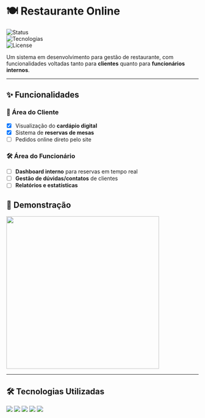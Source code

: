 # 🍽️ Restaurante Online  

![Status](https://img.shields.io/badge/status-em%20desenvolvimento-yellow)  
![Tecnologias](https://img.shields.io/badge/stack-PHP%20%7C%20MySQL%20%7C%20HTML%20%7C%20CSS%20%7C%20JS-blue)  
![License](https://img.shields.io/badge/license-MIT-green)

Um sistema em desenvolvimento para gestão de restaurante, com funcionalidades voltadas tanto para **clientes** quanto para **funcionários internos**.  

---

## ✨ Funcionalidades  

### 👤 Área do Cliente  
- [x] Visualização do **cardápio digital**  
- [x] Sistema de **reservas de mesas**  
- [ ] Pedidos online direto pelo site  

### 🛠️ Área do Funcionário  
- [ ] **Dashboard interno** para reservas em tempo real  
- [ ] **Gestão de dúvidas/contatos** de clientes  
- [ ] **Relatórios e estatísticas**

## 🎥 Demonstração

<img src="public/demo.gif" width="400"/>

---

## 🛠️ Tecnologias Utilizadas  
<div align="left">
  <img src="https://img.shields.io/badge/PHP-777BB4?style=for-the-badge&logo=php&logoColor=white"/>
  <img src="https://img.shields.io/badge/MySQL-005C84?style=for-the-badge&logo=mysql&logoColor=white"/>
  <img src="https://img.shields.io/badge/HTML5-E34F26?style=for-the-badge&logo=html5&logoColor=white"/>
  <img src="https://img.shields.io/badge/CSS3-1572B6?style=for-the-badge&logo=css3&logoColor=white"/>
  <img src="https://img.shields.io/badge/JavaScript-F7DF1E?style=for-the-badge&logo=javascript&logoColor=black"/>
</div>  









